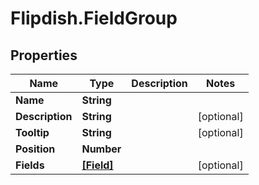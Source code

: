 # Flipdish.FieldGroup

## Properties

Name | Type | Description | Notes
------------ | ------------- | ------------- | -------------
**Name** | **String** |  | 
**Description** | **String** |  | [optional] 
**Tooltip** | **String** |  | [optional] 
**Position** | **Number** |  | 
**Fields** | [**[Field]**](Field.md) |  | [optional] 


